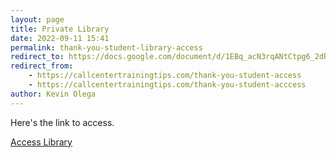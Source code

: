 ```yaml
--- 
layout: page
title: Private Library
date: 2022-09-11 15:41
permalink: thank-you-student-library-access
redirect_to: https://docs.google.com/document/d/1EBq_acN3rqANtCtpg6_2dRodFmM9V_EjjzjsH5hEzhE/edit?usp=sharing
redirect_from: 
	- https://callcentertrainingtips.com/thank-you-student-access
	- https://callcentertrainingtips.com/thank-you-student-acccess
author: Kevin Olega 
--- 
```



Here's the link to access.

[Access Library](https://docs.google.com/document/d/1EBq_acN3rqANtCtpg6_2dRodFmM9V_EjjzjsH5hEzhE/edit?usp=sharing)